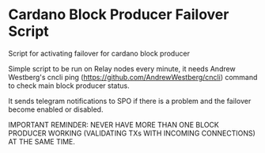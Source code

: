# Cardano Block Producer Failover Script
Script for activating failover for cardano block producer

Simple script to be run on Relay nodes every minute, it needs Andrew Westberg's cncli ping (https://github.com/AndrewWestberg/cncli) command to check main block producer status.

It sends telegram notifications to SPO if there is a problem and the failover become enabled or disabled.

IMPORTANT REMINDER:
NEVER HAVE MORE THAN ONE BLOCK PRODUCER WORKING (VALIDATING TXs WITH INCOMING CONNECTIONS) AT THE SAME TIME.


